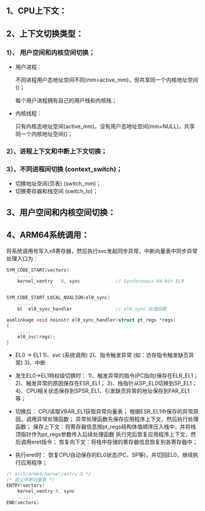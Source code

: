 ## 1、CPU上下文：



## 2、上下文切换类型：

### 1）、 用户空间和内核空间切换；

* 用户进程：

  不同进程用户态地址空间不同(mm=active_mm)，但共享同一个内核地址空间()；

  每个用户进程拥有自己的用户栈和内核栈；

* 内核线程：

  只有内核态地址空间(active_mm)，没有用户态地址空间(mm=NULL)，共享同一个内核地址空间()；

### 2）、进程上下文和中断上下文切换；
### 3）、不同进程间切换 (context_switch)；

* 切换地址空间(页表) (switch_mm)；
* 切换寄存器和栈空间 (switch_to)；

## 3、用户空间和内核空间切换：



## 4、ARM64系统调用：

将系统调用号写入x8寄存器，然后执行svc发起同步异常，中断向量表中同步异常处理入口为：

```c
SYM_CODE_START(vectors)
    ......
    kernel_ventry	0, sync				// Synchronous 64-bit EL0


SYM_CODE_START_LOCAL_NOALIGN(el0_sync)
    ......
	bl	el0_sync_handler                // el0_sync 处理函数

asmlinkage void noinstr el0_sync_handler(struct pt_regs *regs)
{
    ......
    el0_svc(regs);
}
```

* EL0 -> EL1
    1)、svc (系统调用)
    2)、指令触发异常 (如：访存指令触发缺页异常)
    3)、中断

* 发生EL0->EL1特权级切换时：
    1)、触发异常的指令(PC指向)保存在ELR_EL1；
    2)、触发异常的原因保存在ESR_EL1；
    3)、栈指针从SP_EL0切换到SP_EL1；
    4)、CPU相关状态保存到SPSR_EL1，引发缺页异常的地址保存到FAR_EL1等；

* 切换后：
    CPU读取VBAR_EL1获取异常向量表；
    根据ESR_EL1中保存的异常原因，调用异常处理函数；
    异常处理函数先保存应用程序上下文，然后执行处理函数；
      保存上下文：将寄存器信息按pt_regs结构体值顺序压入栈中，并将栈顶指针作为pt_regs参数传入后续处理函数
    执行完后恢复应用程序上下文，然后调用eret指令；
      恢复向下文：将栈中存储的寄存器信息恢复到各寄存器中；

* 执行eret时：
    恢复CPU自动保存的EL0状态(PC、SP等)，并切回EL0，继续执行应用程序；

```c
/* arch/arm64/kernel/entry.S */
/* 定义中断向量表 */
ENTRY(vectors)
	kernel_ventry 0, sync
	......
END(vectors)
```